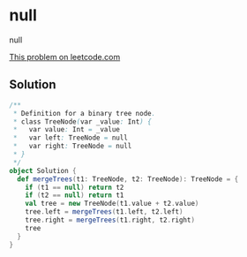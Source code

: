 # null

null

[This problem on leetcode.com](https://leetcode.com/problems/merge-two-binary-trees)

## Solution

```scala
/**
 * Definition for a binary tree node.
 * class TreeNode(var _value: Int) {
 *   var value: Int = _value
 *   var left: TreeNode = null
 *   var right: TreeNode = null
 * }
 */
object Solution {
  def mergeTrees(t1: TreeNode, t2: TreeNode): TreeNode = {
    if (t1 == null) return t2
    if (t2 == null) return t1
    val tree = new TreeNode(t1.value + t2.value)
    tree.left = mergeTrees(t1.left, t2.left)
    tree.right = mergeTrees(t1.right, t2.right)
    tree
  }
}
```
